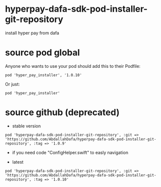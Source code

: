 # hyperpay-dafa-sdk-pod-installer-git-repository
 install hyper pay from dafa

# source pod global

Anyone who wants to use your pod should add this to their Podfile:

```
pod 'hyper_pay_installer', '1.0.10'
```

Or just:

````
pod 'hyper_pay_installer'
````



# source github  (deprecated)

* stable version
```
pod 'hyperpay-dafa-sdk-pod-installer-git-repository', :git => 'https://github.com/AbdallahDafa/hyperpay-dafa-sdk-pod-installer-git-repository', :tag => '1.0.9' 
```

* if you need code "ConfigHelper.swift" to easly navigation

* latest
```
pod 'hyperpay-dafa-sdk-pod-installer-git-repository', :git => 'https://github.com/AbdallahDafa/hyperpay-dafa-sdk-pod-installer-git-repository', :tag => '1.0.10' 
```

 